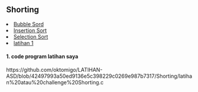 <html>
<head>
    <h2>Shorting</h2>
</head>
<body>
    <li><a href="#Bubble Sort">Bubble Sord</a></li>
    <li><a href="#insertion sort">Insertion Sort</a></li>
    <li><a href="https://github.com/oktomigo/LATIHAN-ASD/blob/ad81bdce42aaef6345468c8843f5652a0673de8f/Shorting/penjelasan/README3.md">Selection Sort</a></li>
    <li><a href="#latihan">latihan 1</a></li>
    <h4>1. code program latihan saya</h4>
    <p>https://github.com/oktomigo/LATIHAN-ASD/blob/42497993a50ed9136e5c398229c0269e987b7317/Shorting/latihan%20atau%20challenge%20Shorting.c</p>
</body>
</html>

